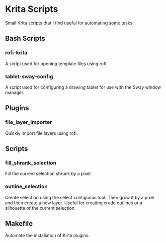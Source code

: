 # Krita Scripts

Small Krita scripts that I find useful for automating some tasks.


## Bash Scripts
### rofi-krita
A script used for opening template files using rofi.

### tablet-sway-config

A script used for configuring a drawing tablet for use with the Sway
window manager.

## Plugins

### file_layer_importer

Quickly import file layers using rofi.

## Scripts

### fill_shrank_selection

Fill the current selection shrunk by a pixel.

### outline_selection

Create selection using the select contiguous tool. Then grow it by a
pixel and then create a new layer. Useful for creating crude outlines
or a silhouette of the current selection.

## Makefile

Automate the installation of Krita plugins.

